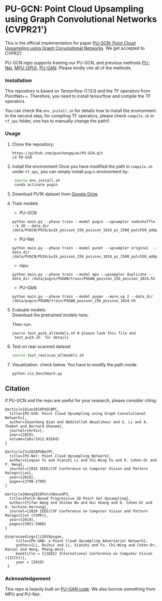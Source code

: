 # PU-GCN: Point Cloud Upsampling using Graph Convolutional Networks (CVPR21')
This is the official implementation for paper [PU-GCN: Point Cloud Upsampling using Graph Convolutional Networks](https://arxiv.org/abs/1912.03264.pdf). We get accepted to CVPR21'. 

PU-GCN repo supports training our PU-GCN, and previous methods [PU-Net](https://arxiv.org/abs/1801.06761), [MPU (3PU)](https://arxiv.org/abs/1811.11286), [PU-GAN](https://arxiv.org/abs/1907.10844). Please kindly cite all of the methods. 

 
### Installation
This repository is based on Tensorflow (1.13.1) and the TF operators from PointNet++. Therefore, you need to install tensorflow and compile the TF operators. 

You can check the `env_install.sh` for details how to install the environment.  In the second step, for compiling TF operators, please check `compile.sh` in `tf_ops` folder, one has to manually change the path!!. 


### Usage

1. Clone the repository:

   ```shell
   https://github.com/guochengqian/PU-GCN.git
   cd PU-GCN
   ```
   
2. install the environment
   Once you have modified the path in `compile.sh` under `tf_ops`, you can simply install `pugcn` environment by:
   
   ```bash
    source env_install.sh
    conda activate pugcn
   ```
   
3. Download PU1K dataset from [Google Drive](https://drive.google.com/drive/folders/1k1AR_oklkupP8Ssw6gOrIve0CmXJaSH3?usp=sharing)  

4. Train models
    
   -  PU-GCN
   ```shell
   python main.py --phase train --model pugcn --upsampler nodeshuffle --k 20 --data_dir /data/PUGCN/PU1K/pu1k_poisson_256_poisson_1024_pc_2500_patch50_addpugan.h5
   ```
   
   -  PU-Net
   ```
   python main.py --phase train --model punet --upsampler original  --data_dir /data/PUGCN/PU1K/pu1k_poisson_256_poisson_1024_pc_2500_patch50_addpugan.h5
   ```
   
   -  mpu
   ```
   python main.py --phase train --model mpu --upsampler duplicate --data_dir /data/pugcn/PUGAN/train/PUGAN_poisson_256_poisson_1024.h5
   ```

   -  PU-GAN
   ```
   python main.py --phase train --model pugan --more_up 2 --data_dir /data/pugcn/PUGAN/train/PUGAN_poisson_256_poisson_1024.h5
   ```
   
4. Evaluate models:  
   Download the pretrained models here.
   
    Then run:
   ```shell
   source test_pu1k_allmodels.sh # please look this file and `test_pu1k.sh` for details
   ```

5. Test on real-scanned dataset

    ```bash
    source test_realscan_allmodels.sh
    ```

6. Visualization. 
    check below. You have to modify the path inside. 
    ```bash
    python vis_benchmark.py
    ```
    
## Citation

If PU-GCN and the repo are useful for your research, please consider citing:

    @article{Qian2019PUGCNPC,
      title={PU-GCN: Point Cloud Upsampling using Graph Convolutional Networks},
      author={Guocheng Qian and Abdulellah Abualshour and G. Li and A. Thabet and Bernard Ghanem},
      journal={ArXiv},
      year={2019},
      volume={abs/1912.03264}
    }
    
    @article{Yu2018PUNetPC,
      title={PU-Net: Point Cloud Upsampling Network},
      author={Lequan Yu and Xianzhi Li and Chi-Wing Fu and D. Cohen-Or and P. Heng},
      journal={2018 IEEE/CVF Conference on Computer Vision and Pattern Recognition},
      year={2018},
      pages={2790-2799}
    }

    @article{Wang2019PatchBasedP3,
      title={Patch-Based Progressive 3D Point Set Upsampling},
      author={Yifan Wang and Shihao Wu and Hui Huang and D. Cohen-Or and O. Sorkine-Hornung},
      journal={2019 IEEE/CVF Conference on Computer Vision and Pattern Recognition (CVPR)},
      year={2019},
      pages={5951-5960}
    }
    
    @inproceedings{li2019pugan,
         title={PU-GAN: a Point Cloud Upsampling Adversarial Network},
         author={Li, Ruihui and Li, Xianzhi and Fu, Chi-Wing and Cohen-Or, Daniel and Heng, Pheng-Ann},
         booktitle = {{IEEE} International Conference on Computer Vision ({ICCV})},
         year = {2019}
     }

    
### Acknowledgement
This repo is heavily built on [PU-GAN code](https://github.com/liruihui/PU-GAN). We also borrow something from MPU and PU-Net. 


